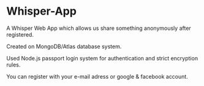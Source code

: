 # Whisper-App



A Whisper Web App which allows us share something anonymously after registered.




Created on MongoDB/Atlas database system.


Used Node.js passport login system for authentication and strict encryption rules.


You can register with your e-mail adress or google & facebook account.
